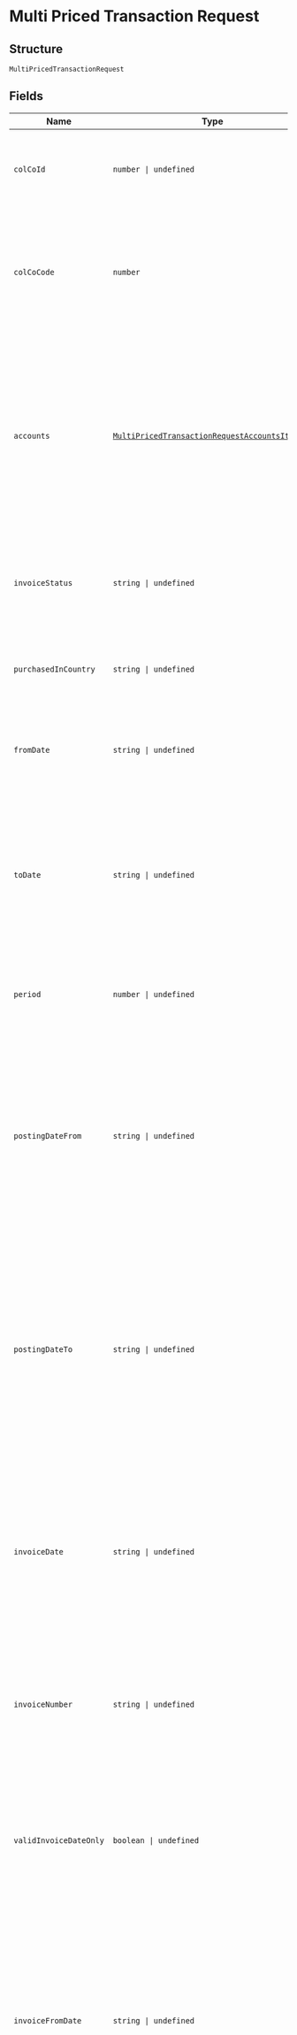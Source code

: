
# Multi Priced Transaction Request

## Structure

`MultiPricedTransactionRequest`

## Fields

| Name | Type | Tags | Description |
|  --- | --- | --- | --- |
| `colCoId` | `number \| undefined` | Optional | Collecting Company Id of the selected payer.<br>Optional if ColCoCode is passed else Mandatory.<br>Example:<br>1 for Philippines<br>5 for UK |
| `colCoCode` | `number` | Required | Collecting Company Code of the selected payer.<br>Mandatory for serviced OUs such as Romania, Latvia, Lithuania, Estonia, Ukraine etc. It is optional for other countries if ColCoID is provided.<br>Example:<br>86 for Philippines<br>5 for UK |
| `accounts` | [`MultiPricedTransactionRequestAccountsItems[]`](../../doc/models/multi-priced-transaction-request-accounts-items.md) | Required | List of Payers/Accounts entity.<br>Mandatory.<br>•    Max number of payers allowed in the input is 10, if it exceeds in the input it will throw an error.<br>•    This value is configurable. Initial configuration will be 100 and will change to 10 once SFH changes are integrated.<br>Note:<br><br>1. At least one payer should be present.<br>   Accounts information are optional. |
| `invoiceStatus` | `string \| undefined` | Optional | Invoice status of the transactions<br>Mandatory<br>Possible options:<br>I - Invoiced<br>U – Un-Invoiced<br>A – All<br>Max Length: 1 |
| `purchasedInCountry` | `string \| undefined` | Optional | ISO Country Code (ex: UK, FR)<br>Optional<br><br>Note: If IncludeFees is true then this filter will be ignored |
| `fromDate` | `string \| undefined` | Optional | Transactions from Date/Time.<br>Optional – When provided, it should be with in last 24 months.<br><br>Format: yyyyMMdd |
| `toDate` | `string \| undefined` | Optional | Transactions to Date/Time.<br><br>1) When the value is blank and FromDate is provided on the input, all transactions took place 210(Configurable) days after the given FromDate is returned.<br>2) Difference between FromDate and ToDate cannot be more than 210 (Configurable) days.<br><br>Format: yyyyMMdd |
| `period` | `number \| undefined` | Optional | Transactions Period.<br>Possible values are:<br><br>1. Last 7 Days<br>2. Last 30 Days<br>3. Last 90 Days |
| `postingDateFrom` | `string \| undefined` | Optional | Transaction Posting Date/time in the Cards Platform - From Date/time.<br><br>Note:<br><br>1) When the value of both PostingDateFrom and PostingDateTo are present in the request then the value of PostingDateFrom must be less than PostingDateTo.<br>2) If IncludeFees is true then this filter will be ignored<br><br>Format: yyyyMMdd HH:mm:ss |
| `postingDateTo` | `string \| undefined` | Optional | Transaction Posting Date/time in the Cards Platform – To Date/time.<br><br>Note:<br><br>1) If IncludeFees is true then this filter will be ignored.<br>2) When the value of both PostingDateFrom and PostingDateTo are present in the request then the value of PostingDateFrom must be less than PostingDateTo.<br><br>Format: yyyyMMdd HH:mm:ss |
| `invoiceDate` | `string \| undefined` | Optional | Invoice Date.<br>Optional<br><br>Note:<br><br>1) If value is not blank then the system will ignore the InvoiceStatus parameter and it will return all the billed transactions for the given invoice date.<br><br>2) If IncludeFees is true then this filter will be ignored<br><br>Format: yyyyMMdd |
| `invoiceNumber` | `string \| undefined` | Optional | Invoice Number.<br>Optional<br>Note:<br><br>1) If value is not blank then the system will ignore the InvoiceStatus parameter and it will return all the billed transactions for the given invoice date. |
| `validInvoiceDateOnly` | `boolean \| undefined` | Optional | True/False<br>Optional<br>Default value: True.<br>When passed as ‘True’ the transactions records with report date not equal to 9999-12-30 will be returned.<br>When passed as ‘False’ the above condition will not be checked.<br>Note: If IncludeFees is ‘True’ then this filter will be ignored |
| `invoiceFromDate` | `string \| undefined` | Optional | Start date for transaction search by invoice date.<br>Optional<br>Note:<br><br>1) Value should be with in last 24 months (if provided).<br>2) Maximum of 90(Configurable) days duration allowed per search.<br>3) When provided, InvoiceFromDate has to be less than or equal to InvoiceToDate.<br><br>Format: yyyyMMdd |
| `invoiceToDate` | `string \| undefined` | Optional | End date for transaction search by invoice date.<br>Optional<br>Note:<br><br>1) When InvoiceFromDate is provided and InvoiceToDate is null, then InvoiceToDate will be calculated as (InvoiceFromDate + 90 days) or (CurrentDate) whichever is lesser.<br><br>Format: yyyyMMdd |
| `fuelOnly` | `boolean \| undefined` | Optional | True/False<br>Optional<br>Default value: False.<br>When passed as ‘True’ Only returned records with Fuel transactions.<br>When passed as ‘False’ the above condition will not be checked.<br>Note: If IncludeFees is ‘True’ then this filter will be ignored |
| `includeFees` | `boolean \| undefined` | Optional | True/False<br>Optional<br>Default value: False<br>When passed as ‘True’ then  ignore complex filters, all sales items along with fees included on the same response |
| `sortOrder` | `string \| undefined` | Optional | Allowed Sorting Options:<br><br>1. TransactionDateAscending<br>2. TransactionDateDescending<br>3. GrossAmountDescending<br>4. GrossAmountAscending<br>5. NetAmountAscending<br>6. NetAmountDescensding<br>   Example value to be passed: 1,3<br>   Note: If IncludeFees is ‘True’ then sorting is not allowed. This parameter will be ignored. |
| `currentPage` | `number \| undefined` | Optional | Page Number (as shown to the users)<br>Optional<br>Default value 1<br>Note: If IncludeFees is ‘True’ then pagination is not allowed. This parameter will be ignored. |
| `pageSize` | `number \| undefined` | Optional | Page Size – Number of records to show on a page<br>Optional<br>Default value 50<br><br>Note: If IncludeFees is ‘True’ then pagination is not allowed. This parameter will be ignored. |

## Example (as JSON)

```json
{
  "ColCoCode": 72,
  "Accounts": [
    {
      "PayerId": 224,
      "PayerNumber": "PayerNumber8",
      "AccountId": 28,
      "AccountNumber": "AccountNumber0"
    }
  ],
  "ColCoId": 58,
  "InvoiceStatus": "InvoiceStatus4",
  "PurchasedInCountry": "PurchasedInCountry8",
  "FromDate": "FromDate6",
  "ToDate": "ToDate4"
}
```

